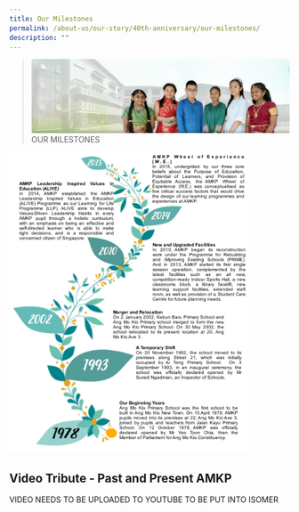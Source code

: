 ```yaml
---
title: Our Milestones
permalink: /about-us/our-story/40th-anniversary/our-milestones/
description: ""
---
```

> ![](/images/About%20Us/banner2-with%20bg.jpg)
>OUR MILESTONES 


<img src="/images/About%20Us/40th%20Anniversary/Milestones_noBkgd.png"  
     style="width:85%">


## Video Tribute - Past and Present AMKP

VIDEO NEEDS TO BE UPLOADED TO YOUTUBE TO BE PUT INTO ISOMER